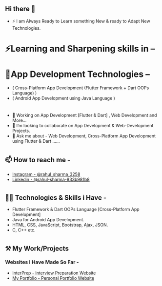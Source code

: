 ## Hi there 👋

- ⚡ I am Always Ready to Learn something New & ready to Adapt New Technologies.
# 
# ⚡Learning and Sharpening skills in –
#   👷‍App Development Technologies – 
-   ( Cross-Platform App Development (Flutter Framework + Dart OOPs Language) )
-   ( Android App Development using Java Language )
#
#
- 🔭 Working on App Development [Flutter & Dart] , Web Development and More... 
- 👯 I’m looking to collaborate on App Development & Web-Development Projects.
- 💬 Ask me about - Web Development, Cross-Platform App Development using Flutter & Dart ......
#
#
## 📫 How to reach me -
* [Instagram - @rahul_sharma_3258](https://www.instagram.com/rahul_sharma_3258/)
* [Linkedin - @rahul-sharma-833b981b8](https://www.linkedin.com/in/rahul-sharma-b03039143/)
# 
# 
## 👷‍♂️ Technologies & Skills i Have -
- Flutter Framework & Dart OOPs Language [Cross-Platform App Development]
- Java for Android App Development.
- HTML, CSS, JavaScript, Bootstrap, Ajax, JSON.
-  C, C++ etc. 
# 
# 
## ⚒ My Work/Projects
### Websites I Have Made So Far -
- [InterPrep - Interview Preparation Website ](https://rahul-sharma-github.github.io/Interview-Preparation-Website/)
- [My Portfolio - Personal Portfolio Website ](https://rahul-sharma-github.github.io/My-Portfolio/)


